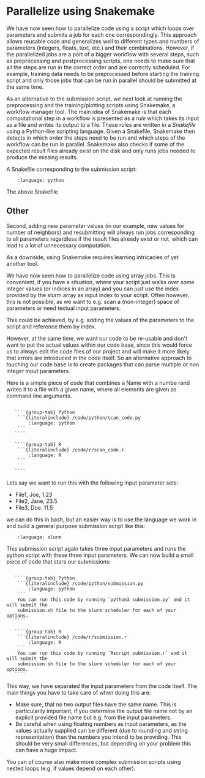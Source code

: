 # Parallelize using Snakemake

We have now seen how to parallelize code using a script which loops over parameters and 
submits a job for each one correspondingly. This approach allows reusable code and generalizes 
well to different types and numbers of parameters (integers, floats, text, etc.)
and their combinations. However, if the parallelized jobs are a part of a bigger workflow 
with several steps, such as preprocessing and postprocessing scripts, one needs to make sure 
that all the steps are run in the correct order and are correctly scheduled. For example, 
training data needs to be preprocessed before starting the training script and only 
those jobs that can be run in parallel should be submitted at the same time. 

As an alternative to the submission script, we next look at running the preprocessing and the 
training/plotting scripts using Snakemake, a workflow manager tool. The main idea of Snakemake 
is that each computational step in a workflow is presented as a _rule_ which takes its input 
as a file and writes its output to a file. These rules are written in a _Snakefile_ using a Python-like scripting language.
Given a Snakefile, Snakemake then detects in which order the steps need to be run and which 
steps of the workflow can be run in parallel. Snakemake also checks if some of the expected 
result files already exist on the disk and only runs jobs needed to produce the missing results. 

A Snakefile corresponding to the submission script:

```{literalinclude} /code/snakemake/scikit_example/Snakefile
    :language: python
```

The above Snakefile




## Other

Second, adding new parameter values (in our example, new values for number of neighbors) and resubmitting will 
always run jobs corresponding to all parameters regardless if the result files already exist or not,
which can lead to a lot of unnecessary computation.

As a downside, using Snakemake requires learning intricacies of yet another tool. 



We have now seen how to parallelize code using array jobs. This is convenient, if you have
a situation, where your script just walks over some integer values (or indices in an array)
and you can just use the index provided by the slurm array as input index to your script.
Often however, this is not possible, as we want to e.g. scan a (non-integer) space of parameters or need textual input parameters.

This could be achieved, by e.g. adding the values of the parameters to the script and reference them by index.

However, at the same time, we want our code to be re-usable and don't want to put the
actual values within our code base, since this would force us to always edit the code files
of our project and will make it more likely that errors are introduced in the code itself.
So an alternative approach to touching our code base is to create packages that can parse
multiple or non integer input parameters.

Here is a simple piece of code that combines a Name with a numbe rand writes it to a
file with a given name, where all elements are given as command line arguments.

`````{tabs}

   ````{group-tab} Python
    ```{literalinclude} /code/python/scan_code.py
        :language: python
    ```
   ````

   ````{group-tab} R
    ```{literalinclude} /code/r/scan_code.r
        :language: R
    ```

   ````
`````

Lets say we want to run this with the following input parameter sets:

- File1, Joe, 1.23
- File2, Jane, 23.5
- File3, Doe. 11.5

we can do this in bash, but an easier way is to use the language we work in and build a general purpose submission script like this:

```{literalinclude} /code/slurm/submission.sh
    :language: slurm
```

This submission script again takes three input parameters and runs the python script with
these three input parameters. We can now build a small piece of code that stars our
submissions:

`````{tabs}

   ````{group-tab} Python
    ```{literalinclude} /code/python/submission.py
        :language: python
    ```
    You can run this code by running `python3 submission.py` and it will submit the
    submission.sh file to the slurm scheduler for each of your options.
   ````

   ````{group-tab} R
    ```{literalinclude} /code/r/submission.r
        :language: R
    ```
    You can run this code by running `Rscript submission.r` and it will submit the
    submission.sh file to the slurm scheduler for each of your options.
   ````
`````

This way, we have separated the input parameters from the code itself.
The main things you have to take care of when doing this are:

- Make sure, that no two output files have the same name. This is particularily important, if you determine the output file name not by an explicit provided file name but e.g. from the input parameters.
- Be careful when using floating numbers as input parameters, as the values actually supplied can be different (due to rounding and string representation) than the numbers you intend to be providing. This should be very small differences, but depending on your problem this can have a huge impact.

You can of course also make more complex submission scripts using nested loops (e.g. if values depend on each other).
